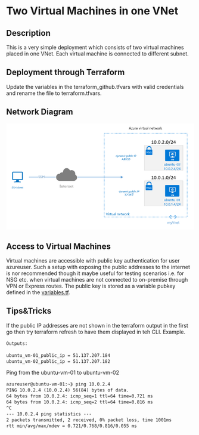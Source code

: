 # Two Virtual Machines in one VNet

## Description
This is a very simple deployment which consists of two virtual machines placed in one VNet. Each virtual machine is connected to different subnet.

## Deployment through Terraform
Update the variables in the terraform_github.tfvars with valid credentials and rename the file to terraform.tfvars.

## Network Diagram
![](01-two_vm_one_vnet.PNG)

## Access to Virtual Machines
Virtual machines are accessible with public key authentication for user azureuser. Such a setup with exposing the public addresses to the internet is nor recommended though it maybe useful for testing scenarios i.e. for NSG etc. when virtual machines are not connected to on-premise through VPN or Express routes. 
The public key is stored as a variable pubkey defined in the [variables.tf](variables.tf).  

## Tips&Tricks
If the public IP addresses are not shown in the terraform output in the first go then try terraform refresh to have them displayed in teh CLI.
Example.
```shell
Outputs:

ubuntu_vm-01_public_ip = 51.137.207.184
ubuntu_vm-02_public_ip = 51.137.207.182
```

Ping from the ubuntu-vm-01 to ubuntu-vm-02
```shell
azureuser@ubuntu-vm-01:~⟫ ping 10.0.2.4
PING 10.0.2.4 (10.0.2.4) 56(84) bytes of data.
64 bytes from 10.0.2.4: icmp_seq=1 ttl=64 time=0.721 ms
64 bytes from 10.0.2.4: icmp_seq=2 ttl=64 time=0.816 ms
^C
--- 10.0.2.4 ping statistics ---
2 packets transmitted, 2 received, 0% packet loss, time 1001ms
rtt min/avg/max/mdev = 0.721/0.768/0.816/0.055 ms
```
